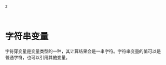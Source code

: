 ```index
2
```
```tag

```
```summary

```
# 字符串变量

字符穿变量是变量类型的一种，其计算结果会是一串字符。字符串变量的值可以是普通字符，也可以引用其他变量。


